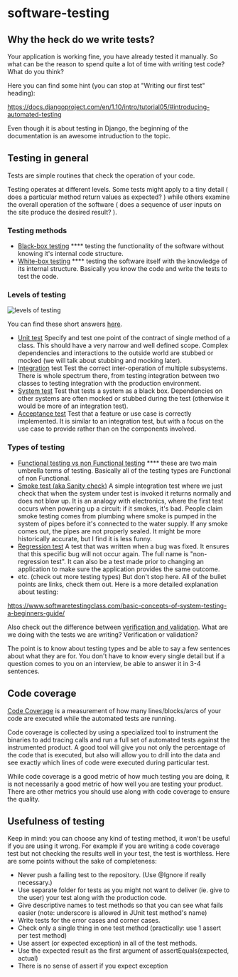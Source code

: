 # software-testing
## Why the heck do we write tests?
Your application is working fine, you have already tested it manually. So what can be the reason to spend quite a lot of time with writing test code? What do you think?

Here you can find some hint (you can stop at "Writing our first test" heading):

https://docs.djangoproject.com/en/1.10/intro/tutorial05/#introducing-automated-testing

Even though it is about testing in Django, the beginning of the documentation is an awesome intruduction to the topic.

## Testing in general
Tests are simple routines that check the operation of your code.

Testing operates at different levels. Some tests might apply to a tiny detail ( does a particular method return values as expected? ) while others examine the overall operation of the software ( does a sequence of user inputs on the site produce the desired result? ).

### Testing methods
* [Black-box testing](https://www.softwaretestingclass.com/what-is-black-box-testing/) **** testing the functionality of the software without knowing it's internal code structure.
* [White-box testing](https://www.softwaretestingclass.com/white-box-testing/) **** testing the software itself with the knowledge of its internal structure. Basically you know the code and write the tests to test the code.

### Levels of testing
![levels of testing](https://www.test-institute.org/test_images/overview_of_Software_testing_levels.png)

You can find these short answers [here](https://stackoverflow.com/questions/520064/what-are-the-differences-between-unit-tests-integration-tests-smoke-tests-and).

* [Unit test](https://www.softwaretestingclass.com/unit-testing-test-case-preparation-guidelines/) Specify and test one point of the contract of single method of a class. This should have a very narrow and well defined scope. Complex dependencies and interactions to the outside world are stubbed or mocked (we will talk about stubbing and mocking later).
* [Integration](https://www.softwaretestingclass.com/what-is-difference-between-unit-testing-and-integration-testing/) test Test the correct inter-operation of multiple subsystems. There is whole spectrum there, from testing integration between two classes to testing integration with the production environment.
* [System test](https://www.softwaretestingclass.com/system-testing-what-why-how/) Test that tests a system as a black box. Dependencies on other systems are often mocked or stubbed during the test (otherwise it would be more of an integration test).
* [Acceptance test](https://www.softwaretestingclass.com/user-acceptance-testing-what-why-how/) Test that a feature or use case is correctly implemented. It is similar to an integration test, but with a focus on the use case to provide rather than on the components involved.

### Types of testing
* [Functional testing vs non Functional testing](https://www.softwaretestingclass.com/functional-testing-vs-non-functional-testing/) **** these are two main umbrella terms of testing. Basically all of the testing types are Functional of non Functional.
* [Smoke test (aka Sanity check)](https://www.softwaretestingclass.com/smoke-testing/) A simple integration test where we just check that when the system under test is invoked it returns normally and does not blow up. It is an analogy with electronics, where the first test occurs when powering up a circuit: if it smokes, it's bad. People claim smoke testing comes from plumbing where smoke is pumped in the system of pipes before it's connected to the water supply. If any smoke comes out, the pipes are not properly sealed. It might be more historically accurate, but I find it is less funny.
* [Regression test](https://www.softwaretestingclass.com/regression-testing-definition/) A test that was written when a bug was fixed. It ensures that this specific bug will not occur again. The full name is "non-regression test". It can also be a test made prior to changing an application to make sure the application provides the same outcome.
* etc. (check out more testing types)
But don't stop here. All of the bullet points are links, check them out. Here is a more detailed explanation about testing:

https://www.softwaretestingclass.com/basic-concepts-of-system-testing-a-beginners-guide/

Also check out the difference between [verification and validation](https://softwaretestingfundamentals.com/verification-vs-validation/). What are we doing with the tests we are writing? Verification or validation?

The point is to know about testing types and be able to say a few sentences about what they are for. You don't have to know every single detail but if a question comes to you on an interview, be able to answer it in 3-4 sentences.

## Code coverage
[Code Coverage](https://stackoverflow.com/questions/195008/what-is-code-coverage-and-how-do-you-measure-it) is a measurement of how many lines/blocks/arcs of your code are executed while the automated tests are running.

Code coverage is collected by using a specialized tool to instrument the binaries to add tracing calls and run a full set of automated tests against the instrumented product. A good tool will give you not only the percentage of the code that is executed, but also will allow you to drill into the data and see exactly which lines of code were executed during particular test.

While code coverage is a good metric of how much testing you are doing, it is not necessarily a good metric of how well you are testing your product. There are other metrics you should use along with code coverage to ensure the quality.

## Usefulness of testing
Keep in mind: you can choose any kind of testing method, it won't be useful if you are using it wrong. For example if you are writing a code coverage test but not checking the results well in your test, the test is worthless. Here are some points without the sake of completeness:

* Never push a failing test to the repository. (Use @Ignore if really necessary.)
* Use separate folder for tests as you might not want to deliver (ie. give to the user) your test along with the production code.
* Give descriptive names to test methods so that you can see what fails easier (note: underscore is allowed in JUnit test method's name)
* Write tests for the error cases and corner cases.
* Check only a single thing in one test method (practically: use 1 assert per test method)
* Use assert (or expected exception) in all of the test methods.
* Use the expected result as the first argument of assertEquals(expected, actual)
* There is no sense of assert if you expect exception